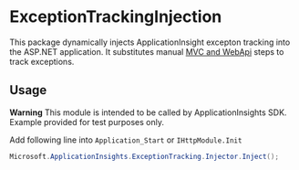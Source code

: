 # ExceptionTrackingInjection

This package dynamically injects ApplicationInsight excepton tracking into the ASP.NET application.
It substitutes manual [MVC and WebApi](https://docs.microsoft.com/en-us/azure/application-insights/app-insights-asp-net-exceptions#mvc) steps to track exceptions.

## Usage

**Warning** This module is intended to be called by ApplicationInsights SDK. Example provided for test purposes only.

Add following line into `Application_Start` or `IHttpModule.Init`
```csharp
Microsoft.ApplicationInsights.ExceptionTracking.Injector.Inject();
```